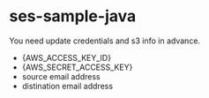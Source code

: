 # ses-sample-java

You need update credentials and s3 info in advance.

- {AWS_ACCESS_KEY_ID}
- {AWS_SECRET_ACCESS_KEY}
- source email address
- distination email address
